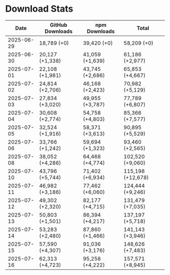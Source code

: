 # Download Stats

| Date       | GitHub Downloads | npm Downloads   | Total             |
| ---------- | ---------------- | --------------- | ----------------- |
| 2025-06-29 | 18,789 (+0)      | 39,420 (+0)     | 58,209 (+0)       |
| 2025-06-30 | 20,127 (+1,338)  | 41,059 (+1,639) | 61,186 (+2,977)   |
| 2025-07-01 | 22,108 (+1,981)  | 43,745 (+2,686) | 65,853 (+4,667)   |
| 2025-07-02 | 24,814 (+2,706)  | 46,168 (+2,423) | 70,982 (+5,129)   |
| 2025-07-03 | 27,834 (+3,020)  | 49,955 (+3,787) | 77,789 (+6,807)   |
| 2025-07-04 | 30,608 (+2,774)  | 54,758 (+4,803) | 85,366 (+7,577)   |
| 2025-07-05 | 32,524 (+1,916)  | 58,371 (+3,613) | 90,895 (+5,529)   |
| 2025-07-06 | 33,766 (+1,242)  | 59,694 (+1,323) | 93,460 (+2,565)   |
| 2025-07-08 | 38,052 (+4,286)  | 64,468 (+4,774) | 102,520 (+9,060)  |
| 2025-07-10 | 43,796 (+5,744)  | 71,402 (+6,934) | 115,198 (+12,678) |
| 2025-07-11 | 46,982 (+3,186)  | 77,462 (+6,060) | 124,444 (+9,246)  |
| 2025-07-12 | 49,302 (+2,320)  | 82,177 (+4,715) | 131,479 (+7,035)  |
| 2025-07-13 | 50,803 (+1,501)  | 86,394 (+4,217) | 137,197 (+5,718)  |
| 2025-07-14 | 53,283 (+2,480)  | 87,860 (+1,466) | 141,143 (+3,946)  |
| 2025-07-15 | 57,590 (+4,307)  | 91,036 (+3,176) | 148,626 (+7,483)  |
| 2025-07-16 | 62,313 (+4,723)  | 95,258 (+4,222) | 157,571 (+8,945)  |
